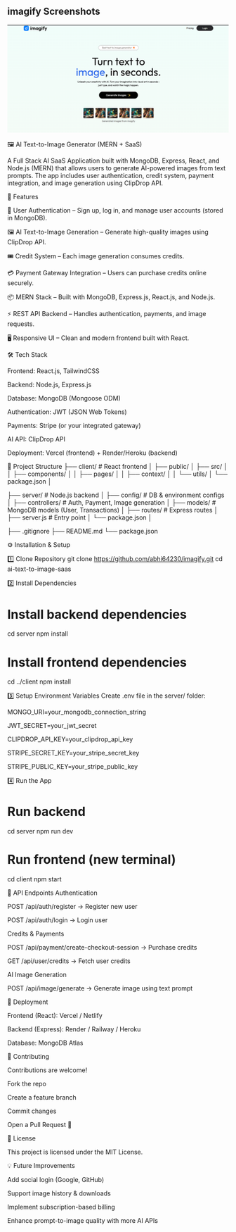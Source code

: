 ## imagify Screenshots

![Home Page](./client/public/home.png)

🖼️ AI Text-to-Image Generator (MERN + SaaS)

A Full Stack AI SaaS Application built with MongoDB, Express, React, and Node.js (MERN) that allows users to generate AI-powered images from text prompts.
The app includes user authentication, credit system, payment integration, and image generation using ClipDrop API.

🚀 Features

🔐 User Authentication – Sign up, log in, and manage user accounts (stored in MongoDB).

🖼️ AI Text-to-Image Generation – Generate high-quality images using ClipDrop API.

🎟️ Credit System – Each image generation consumes credits.

💳 Payment Gateway Integration – Users can purchase credits online securely.

📦 MERN Stack – Built with MongoDB, Express.js, React.js, and Node.js.

⚡ REST API Backend – Handles authentication, payments, and image requests.

🖥️ Responsive UI – Clean and modern frontend built with React.

🛠️ Tech Stack

Frontend: React.js, TailwindCSS

Backend: Node.js, Express.js

Database: MongoDB (Mongoose ODM)

Authentication: JWT (JSON Web Tokens)

Payments: Stripe (or your integrated gateway)

AI API: ClipDrop API

Deployment: Vercel (frontend) + Render/Heroku (backend)

📂 Project Structure
├── client/           # React frontend
│   ├── public/
│   ├── src/
│   │   ├── components/
│   │   ├── pages/
│   │   ├── context/
│   │   └── utils/
│   └── package.json
│

├── server/           # Node.js backend
│   ├── config/       # DB & environment configs
│   ├── controllers/  # Auth, Payment, Image generation
│   ├── models/       # MongoDB models (User, Transactions)
│   ├── routes/       # Express routes
│   ├── server.js     # Entry point
│   └── package.json
│

├── .gitignore
├── README.md
└── package.json

⚙️ Installation & Setup

1️⃣ Clone Repository
git clone https://github.com/abhi64230/imagify.git
cd ai-text-to-image-saas

2️⃣ Install Dependencies
# Install backend dependencies
cd server
npm install

# Install frontend dependencies
cd ../client
npm install

3️⃣ Setup Environment Variables
Create .env file in the server/ folder:

MONGO_URI=your_mongodb_connection_string

JWT_SECRET=your_jwt_secret

CLIPDROP_API_KEY=your_clipdrop_api_key

STRIPE_SECRET_KEY=your_stripe_secret_key

STRIPE_PUBLIC_KEY=your_stripe_public_key

4️⃣ Run the App
# Run backend
cd server
npm run dev

# Run frontend (new terminal)
cd client
npm start

🧪 API Endpoints
Authentication

POST /api/auth/register → Register new user

POST /api/auth/login → Login user

Credits & Payments

POST /api/payment/create-checkout-session → Purchase credits

GET /api/user/credits → Fetch user credits

AI Image Generation

POST /api/image/generate → Generate image using text prompt

📌 Deployment

Frontend (React): Vercel / Netlify

Backend (Express): Render / Railway / Heroku

Database: MongoDB Atlas

🤝 Contributing

Contributions are welcome!

Fork the repo

Create a feature branch

Commit changes

Open a Pull Request 🚀

📜 License

This project is licensed under the MIT License.

💡 Future Improvements

Add social login (Google, GitHub)

Support image history & downloads

Implement subscription-based billing

Enhance prompt-to-image quality with more AI APIs
